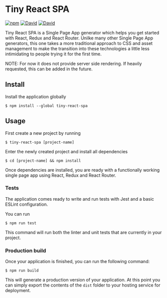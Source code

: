 # Tiny React SPA
[![npm](https://img.shields.io/npm/v/tiny-react-spa.svg)](https://www.npmjs.com/package/tiny-react-spa)
[![David](https://img.shields.io/david/mmellado/tiny-react-spa.svg)](https://david-dm.org/mmellado/tiny-react-spa)
[![David](https://img.shields.io/david/peer/mmellado/tiny-react-spa.svg)](https://david-dm.org/mmellado/tiny-react-spa?type=peer)

Tiny React SPA is a Single Page App generator which helps you get started with React, Redux and React Router. Unilke many other Single Page App generators, this one takes a more traditional approach to CSS and asset management to make the transition into these technologies a little less intimidating to people trying it for the first time.

NOTE: For now it does not provide server side rendering. If heavily requested, this can be added in the future.

## Install

Install the application globally

```
$ npm install --global tiny-react-spa
```

## Usage

First create a new project by running

```
$ tiny-react-spa [project-name]
```

Enter the newly created project and install all dependencies

```
$ cd [project-name] && npm install
```

Once dependencies are installed, you are ready with a functionally working single page app using React, Redux and React Router.

### Tests

The application comes ready to write and run tests with Jest and a basic ESLint configuration.

You can run

```
$ npm run test
```
This command will run both the linter and unit tests that are currently in your project.

### Production build

Once your application is finished, you can run the following command:

```
$ npm run build
```

This will generate a production version of your application. At this point you can simply export the contents of the `dist` folder to your hosting service for deployment.